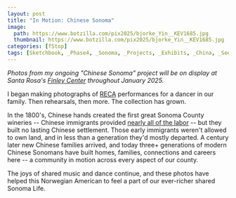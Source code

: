 ```yaml
---
layout: post
title: "In Motion: Chinese Sonoma"
image:
  path: https://www.botzilla.com/pix2025/bjorke_Yin__KEV1685.jpg
  thumbnail: https://www.botzilla.com/pix2025/bjorke_Yin__KEV1685.jpg
categories: [fStop]
tags: [Sketchbook, _Phase4, _Sonoma, _Projects, _Exhibits, _China, _SeeSee]
---
```


_Photos from my ongoing "Chinese Sonoma" project will be on display at Santa Rosa's [Finley Center](https://www.srcity.org/2110/Finley-Community-Center) throughout January 2025._

<!--more-->

I began making photographs of [RECA](http://www.recacenter.org/) performances for a dancer in our family. Then rehearsals, then more. The collection has grown.

In the 1800's, Chinese hands created the first great Sonoma County wineries -- Chinese immigrants provided [nearly all of the labor](https://thisdayinwinehistory.com/forgotten-history-of-chinese-immigrants-sonoma/) -- but they built no lasting Chinese settlement. Those early immigrants weren't allowed to own land, and in less than a generation they'd mostly departed. A century later new Chinese families arrived, and today three+ generations of modern Chinese Sonomans have built homes, families, connections and careers here -- a community in motion across every aspect of our county.

The joys of shared music and dance continue, and these photos have helped this Norwegian American to feel a part of our ever-richer shared Sonoma Life.



